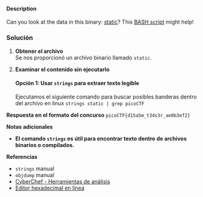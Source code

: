 #### Description

Can you look at the data in this binary: [static](https://mercury.picoctf.net/static/e9dd71b5d11023873b8abe99cdb45551/static)? This [BASH script](https://mercury.picoctf.net/static/e9dd71b5d11023873b8abe99cdb45551/ltdis.sh) might help!

### **Solución**

1. **Obtener el archivo**  
    Se nos proporcionó un archivo binario llamado `static`.
    
2. **Examinar el contenido sin ejecutarlo**
    
    #### **Opción 1: Usar `strings` para extraer texto legible**
    
    Ejecutamos el siguiente comando para buscar posibles banderas dentro del archivo en linux
    `strings static | grep picoCTF`

**Respuesta en el formato del concurso**
`picoCTF{d15a5m_t34s3r_ae0b3ef2}`


**Notas adicionales**

- **El comando `strings` es útil para encontrar texto dentro de archivos binarios o compilados.** 

 **Referencias** 

- `strings` manual
- `objdump` manual
- [CyberChef - Herramientas de análisis](https://gchq.github.io/CyberChef/)
- [Editor hexadecimal en línea](https://hexed.it/)